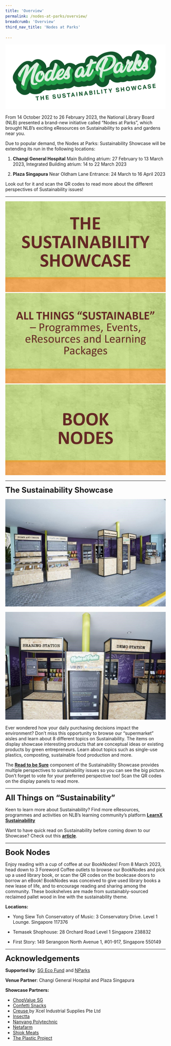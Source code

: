 ```yaml
---
title: 'Overview'
permalink: /nodes-at-parks/overview/
breadcrumb: 'Overview'
third_nav_title: 'Nodes at Parks'

---
```



![](../images/nodes-at-parks-01-min.png)

From 14 October 2022 to 26 February 2023, the National Library Board (NLB) presented a brand-new initiative called “Nodes at Parks”, which brought NLB’s exciting eResources on Sustainability to parks and gardens near you. 

 

Due to popular demand, the Nodes at Parks: Sustainability Showcase will be extending its run in the following locations: 

1) **Changi General Hospital** Main Building atrium: 27 February to 13 March 2023, Integrated Building atrium: 14 to 22 March 2023

2) **Plaza Singapura** Near Oldham Lane Entrance: 24 March to 16 April 2023

Look out for it and scan the QR codes to read more about the different perspectives of Sustainability issues! 



<hr>

<div>
<div class="row is-multiline">
    <div class="col is-one-third-desktop is-one-third-ta
blet">
<a href="#1"><img src="../images/rtbs-nodes-button1.jpg" alt="nodes button 1"></a>
	<div class="col is-one-third-desktop is-one-third-tablet"><a href="#6"><img src="../images/rtbs-nodes-button6.jpg" alt="nodes button 6"></a>
    </div>
    <div class="col is-one-third-desktop is-one-third-tablet">
<a href="#7"><img src="../images/rtbs-nodes-button7.jpg" alt="nodes button 2"></a>
</div></div></div>




<HR>

<a name="1"></a>

**<font size=5>The Sustainability Showcase</font>**


![](../images/rtbs-nodes-sustainability-showcase1.jpg)

![](../images/rtbs-nodes-sustainability-showcase2.jpg)

Ever wondered how your daily purchasing decisions impact the environment? Don’t miss this opportunity to browse our “supermarket” aisles and learn about 8 different topics on Sustainability. The items on display showcase interesting products that are conceptual ideas or existing products by green entrepreneurs. Learn about topics such as single-use plastics, composting, sustainable food production and more. 

The **[Read to be Sure](/read-to-be-sure/intro/)** component of the Sustainability Showcase provides multiple perspectives to sustainability issues so you can see the big picture. Don’t forget to vote for your preferred perspective too!  Scan the QR codes on the display panels to read more.



<HR>
<a name="6"></a>

**<font size=5>All Things on “Sustainability”</font>**

Keen to learn more about Sustainability? Find more eResources, programmes and activities on NLB’s learning community’s platform **<a href="https://learning.nlb.gov.sg/sustainability/overview"  target="_blank">LearnX Sustainability</a>**

Want to have quick read on Sustainability before coming down to our Showcase? Check out this **<a href="https://go.gov.sg/nodesatparks-ereads-climatechange"  target="_blank"> article</a>**. 

<hr>

<a name="7"></a>

**<font size=5>Book Nodes</font>**

Enjoy reading with a cup of coffee at our BookNodes! From 8 March 2023, head down to 3 Foreword Coffee outlets to browse our BookNodes and pick up a used library book, or scan the QR codes on the bookcase doors to borrow an eBook! BookNodes was conceived to give used library books a new lease of life, and to encourage reading and sharing among the community. These bookshelves are made from sustainably-sourced reclaimed pallet wood in line with the sustainability theme.

**Locations:**

- Yong Siew Toh Conservatory of Music: 3 Conservatory Drive. Level 1 Lounge. Singapore 117376

- Temasek Shophouse: 28 Orchard Road Level 1 Singapore 238832

- First Story: 149 Serangoon North Avenue 1, #01-917, Singapore 550149





<hr>

**<font size=5>Acknowledgements</font>** 

**Supported by**: <a href="https://www.mse.gov.sg/sgecofund"  target="_blank"> SG Eco Fund</a> and <a href="https://www.nparks.gov.sg/"  target="_blank">NParks </a>

**Venue Partner**: Changi General Hospital and Plaza Singapura

**Showcase Partners:**

- <a href="https://chopvalue.com.sg/"  target="_blank">ChopValue SG</a>
- <a href="https://www.confettisnacks.com/"  target="_blank">Confetti Snacks</A>
- <a href="http://creuse.sg/"  target="_blank">Creuse </a> by Xcel Industrial Supplies Pte Ltd
- <a href="https://www.insectta.com/"  target="_blank">Insectta</a>
- <a href="https://www.nyp.edu.sg/"  target="_blank">Nanyang Polytechnic</a>
- <a href="https://www.sfa.gov.sg/fromSGtoSG/farms/farm/Detail/netatech"  target="_blank"> Netafarm</a>
- <a href="https://shiokmeats.com/"  target="_blank">Shiok Meats</a>
- <a href="https://instagram.com/theplasticproject.sg/shop"  target="_blank">The Plastic Project</a>


